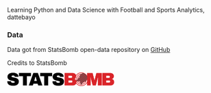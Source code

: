 Learning Python and Data Science with Football and Sports Analytics, dattebayo

### Data

Data got from StatsBomb open-data repository on [GitHub](https://github.com/statsbomb/open-data)

Credits to StatsBomb

<img src="SB_Regular.png" width="250"/>
